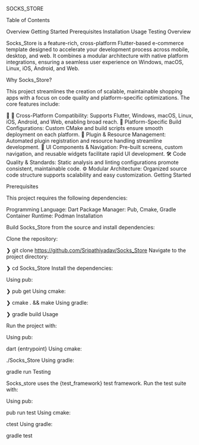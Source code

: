 SOCKS_STORE

Table of Contents

Overview
Getting Started
Prerequisites
Installation
Usage
Testing
Overview

Socks_Store is a feature-rich, cross-platform Flutter-based e-commerce template designed to accelerate your development process across mobile, desktop, and web. It combines a modular architecture with native platform integrations, ensuring a seamless user experience on Windows, macOS, Linux, iOS, Android, and Web.

Why Socks_Store?

This project streamlines the creation of scalable, maintainable shopping apps with a focus on code quality and platform-specific optimizations. The core features include:

🎯 🧩 Cross-Platform Compatibility: Supports Flutter, Windows, macOS, Linux, iOS, Android, and Web, enabling broad reach.
🚀 Platform-Specific Build Configurations: Custom CMake and build scripts ensure smooth deployment on each platform.
🔌 Plugin & Resource Management: Automated plugin registration and resource handling streamline development.
🎨 UI Components & Navigation: Pre-built screens, custom navigation, and reusable widgets facilitate rapid UI development.
🛠️ Code Quality & Standards: Static analysis and linting configurations promote consistent, maintainable code.
⚙️ Modular Architecture: Organized source code structure supports scalability and easy customization.
Getting Started

Prerequisites

This project requires the following dependencies:

Programming Language: Dart
Package Manager: Pub, Cmake, Gradle
Container Runtime: Podman
Installation

Build Socks_Store from the source and install dependencies:

Clone the repository:

❯ git clone https://github.com/Sripathiyadav/Socks_Store
Navigate to the project directory:

❯ cd Socks_Store
Install the dependencies:

Using pub:

❯ pub get
Using cmake:

❯ cmake . && make
Using gradle:

❯ gradle build
Usage

Run the project with:

Using pub:

dart {entrypoint}
Using cmake:

./Socks_Store
Using gradle:

gradle run
Testing

Socks_store uses the {test_framework} test framework. Run the test suite with:

Using pub:

pub run test
Using cmake:

ctest
Using gradle:

gradle test
